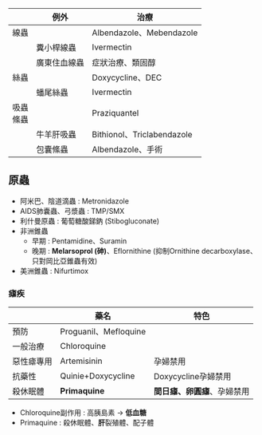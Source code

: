 |            | 例外         | 治療                     |
|------------|--------------|--------------------------|
| 線蟲       |              | Albendazole、Mebendazole |
|            | 糞小桿線蟲   | Ivermectin               |
|            | 廣東住血線蟲 | 症狀治療、類固醇         |
| 絲蟲       |              | Doxycycline、DEC         |
|            | 蟠尾絲蟲     | Ivermectin               |
| 吸蟲<br>絛蟲 |              | Praziquantel             |
|            | 牛羊肝吸蟲   | Bithionol、Triclabendazole                |
|            | 包囊絛蟲     | Albendazole、手術        |
## 原蟲
- 阿米巴、陰道滴蟲 : Metronidazole
- AIDS肺囊蟲、弓漿蟲 : TMP/SMX
- 利什曼原蟲 : 葡萄糖酸銻鈉 (Stibogluconate)
- 非洲錐蟲
	- 早期 : Pentamidine、Suramin
	- 晚期 : **Melarsoprol (砷)**、Eflornithine (抑制Ornithine decarboxylase、只對岡比亞錐蟲有效)
- 美洲錐蟲 : Nifurtimox
### 瘧疾
|            | 藥名                   | 特色                     |
|------------|------------------------|--------------------------|
| 預防       | Proguanil、Mefloquine |                          |
| 一般治療   | Chloroquine            |                          |
| 惡性瘧專用 | Artemisinin            | 孕婦禁用                 |
| 抗藥性     | Quinie+Doxycycline     | Doxycycline孕婦禁用      |
| 殺休眠體   | **Primaquine**             | **間日瘧、卵圓瘧**、孕婦禁用 |
- Chloroquine副作用 : 高胰島素 -> **低血糖**
- Primaquine : 殺休眠體、**肝**裂殖體、配子體
